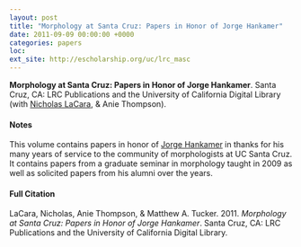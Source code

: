 ```yaml
---
layout: post
title: "Morphology at Santa Cruz: Papers in Honor of Jorge Hankamer"
date: 2011-09-09 00:00:00 +0000
categories: papers
loc: 
ext_site: http://escholarship.org/uc/lrc_masc
---
```


**Morphology at Santa Cruz: Papers in Honor of Jorge Hankamer**. Santa Cruz, CA: LRC Publications and the University of California Digital Library (with [Nicholas LaCara](http://people.umass.edu/~nlacara/), & Anie Thompson).

<!---more--->

#### Notes

This volume contains papers in honor of [Jorge Hankamer](http://babel.ucsc.edu/~hank/) in thanks for his many years of service to the community of morphologists at UC Santa Cruz. It contains papers from a graduate seminar in morphology taught in 2009 as well as solicited papers from his alumni over the years.

#### Full Citation

LaCara, Nicholas, Anie Thompson, & Matthew A. Tucker. 2011. _Morphology at Santa Cruz: Papers in Honor of Jorge Hankamer_. Santa Cruz, CA: LRC Publications and the University of California Digital Library.